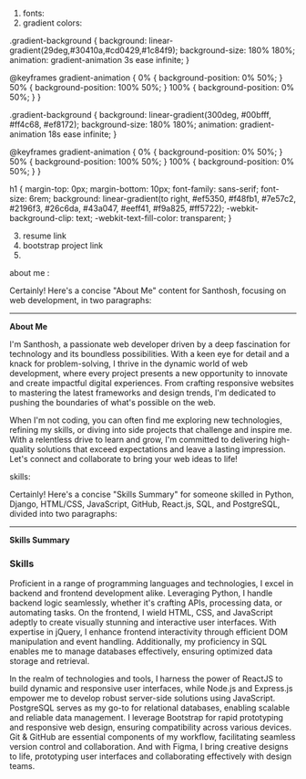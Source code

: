 1. fonts:
2. gradient colors:

.gradient-background {
  background: linear-gradient(29deg,#30410a,#cd0429,#1c84f9);
  background-size: 180% 180%;
  animation: gradient-animation 3s ease infinite;
}

@keyframes gradient-animation {
  0% {
    background-position: 0% 50%;
  }
  50% {
    background-position: 100% 50%;
  }
  100% {
    background-position: 0% 50%;
  }
}

.gradient-background {
  background: linear-gradient(300deg, #00bfff, #ff4c68, #ef8172);
  background-size: 180% 180%;
  animation: gradient-animation 18s ease infinite;
}

@keyframes gradient-animation {
  0% {
    background-position: 0% 50%;
  }
  50% {
    background-position: 100% 50%;
  }
  100% {
    background-position: 0% 50%;
  }
}

h1 {
  margin-top: 0px;
  margin-bottom: 10px;
  font-family: sans-serif;
  font-size: 6rem;
  background: linear-gradient(to right, #ef5350, #f48fb1, #7e57c2, #2196f3, #26c6da, #43a047, #eeff41, #f9a825, #ff5722);
  -webkit-background-clip: text;
  -webkit-text-fill-color: transparent;
}

3. resume link
4. bootstrap project link
5. 

about me :

Certainly! Here's a concise "About Me" content for Santhosh, focusing on web development, in two paragraphs:

---

**About Me**

I'm Santhosh, a passionate web developer driven by a deep fascination for technology and its boundless possibilities. With a keen eye for detail and a knack for problem-solving, I thrive in the dynamic world of web development, where every project presents a new opportunity to innovate and create impactful digital experiences. From crafting responsive websites to mastering the latest frameworks and design trends, I'm dedicated to pushing the boundaries of what's possible on the web.

When I'm not coding, you can often find me exploring new technologies, refining my skills, or diving into side projects that challenge and inspire me. With a relentless drive to learn and grow, I'm committed to delivering high-quality solutions that exceed expectations and leave a lasting impression. Let's connect and collaborate to bring your web ideas to life!


skills: 

Certainly! Here's a concise "Skills Summary" for someone skilled in Python, Django, HTML/CSS, JavaScript, GitHub, React.js, SQL, and PostgreSQL, divided into two paragraphs:

---

**Skills Summary**

### Skills

Proficient in a range of programming languages and technologies, I excel in backend and frontend development alike. Leveraging Python, I handle backend logic seamlessly, whether it's crafting APIs, processing data, or automating tasks. On the frontend, I wield HTML, CSS, and JavaScript adeptly to create visually stunning and interactive user interfaces. With expertise in jQuery, I enhance frontend interactivity through efficient DOM manipulation and event handling. Additionally, my proficiency in SQL enables me to manage databases effectively, ensuring optimized data storage and retrieval.

In the realm of technologies and tools, I harness the power of ReactJS to build dynamic and responsive user interfaces, while Node.js and Express.js empower me to develop robust server-side solutions using JavaScript. PostgreSQL serves as my go-to for relational databases, enabling scalable and reliable data management. I leverage Bootstrap for rapid prototyping and responsive web design, ensuring compatibility across various devices. Git & GitHub are essential components of my workflow, facilitating seamless version control and collaboration. And with Figma, I bring creative designs to life, prototyping user interfaces and collaborating effectively with design teams.
